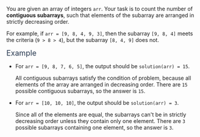 <p>You are given an array of integers <code>arr</code>. 
Your task is to count the number of 
<b>contiguous subarrays</b>, such that elements of the subarray are arranged in strictly decreasing order.</p>
<p>For example, if <code>arr = [9, 8, 4, 9, 3]</code>, then the subarray <code>[9, 8, 4]</code> 
meets the criteria (<code>9 &gt; 8 &gt; 4</code>), but the subarray <code>[8, 4, 9]</code> does not.</p>
<p><span class="markdown--header" style="color:#2b3b52;font-size:1.4em">Example</span></p>
<ul>
<li>
<p>For <code>arr = [9, 8, 7, 6, 5]</code>, the output should be <code>solution(arr) = 15</code>.</p>
<p>All contiguous subarrays satisfy the condition of problem, because all elements of the array are arranged in decreasing order. There are <code>15</code> possible contiguous subarrays, so the answer is <code>15</code>.</p>
</li>
<li>
<p>For <code>arr = [10, 10, 10]</code>, the output should be <code>solution(arr) = 3</code>.</p>
<p>Since all of the elements are equal, the subarrays can't be in strictly decreasing order unless they contain only one element. There are <code>3</code> possible subarrays containing one element, so the answer is <code>3</code>.</p>
</li>
</ul>
